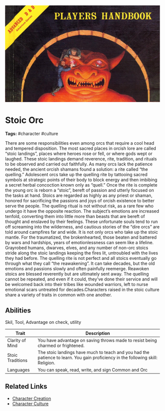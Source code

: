 ![heading](../../assets/images/heading.jpg)

# Stoic Orc

**Tags:**  #character #culture 

There are some responsibilities even among orcs that require a cool head and tempered disposition. The most sacred places in orcish lore are called “stoic landings”, places where heroes rose or fell, or where gods wept or laughed. These stoic landings demand reverence, rite, tradition, and rituals to be observed and carried out faithfully. As many orcs lack the patience needed, the ancient orcish shamans found a solution: a rite called “the quelling.” Adolescent orcs take up the quelling rite by tattooing sacred symbols at strategic points of their body to block energy and then imbibing a secret herbal concoction known only as “quell.” Once the rite is complete the young orc is reborn a “stoic”, bereft of passion and utterly focused on the tasks at hand. Stoics are regarded as highly as any priest or shaman, honored for sacrificing the passions and joys of orcish existence to better serve the people. The quelling ritual is not without risk, as a rare few who undergo it have the opposite reaction. The subject’s emotions are increased tenfold, converting them into little more than beasts that are bereft of thought and enslaved by their feelings. These unfortunate souls tend to run off screaming into the wilderness, and cautious stories of the “dire orcs” are told around campfires far and wide. It is not only orcs who take up the stoic mantle. For the traumatized, the brokenhearted, those beaten and battered by wars and hardships, years of emotionlessness can seem like a lifeline. Grayrobed humans, dwarves, elves, and any number of non-orc stoics stride along the stoic landings keeping the fires lit, untroubled with the lives they had before. The quelling rite is not perfect and all stoics eventually go through what they call “the reawakening”. It can take decades, but the old emotions and passions slowly and often painfully reemerge. Reawoken stoics are blessed reverently but are ultimately sent away. The quelling cannot be repeated, and even if it could, they’ve done their service and will be welcomed back into their tribes like wounded warriors, left to nurse emotional scars untreated for decades.Characters raised in the stoic culture share a variety of traits in common with one another. 

## Abilities
Skil, Tool, Advantage on check, utility

| Trait | Description |
| ----- | ----------- |
| Clarity of Mind | You have advantage on saving throws made to resist being charmed or frightened. |
| Stoic Traditions | The stoic landings have much to teach and you had the patience to learn. You gain proficiency in the following skill: Religion. |
| Languages | You can speak, read, write, and sign Common and Orc |

## Related Links
- [Character Creation](../../20_character_creation.md)
- [Character Culture](../../23_character_culture.md)